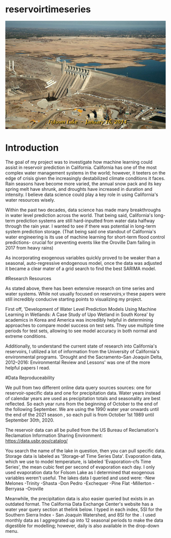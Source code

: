 # reservoirtimeseries

![Folsom near its lowest all-time level during the catastrophic 2012-2015 drought](images/FolsomMain.jpeg?raw=true)

# Introduction

The goal of my project was to investigate how machine learning could assist in reservoir prediction in California. California has one of the most complex water management systems in the world; however, it teeters on the edge of crisis given the increasingly destabilized climate conditions it faces. Rain seasons have become more varied, the annual snow pack and its key spring melt have shrunk, and droughts have increased in duration and intensity. I believe data science could play a key role in using California's water resources wisely.

Within the past two decades, data science has made many breakthroughs in water level prediction across the world. That being said, California's long-term prediction systems are still hard-inputted from water data halfway through the rain year. I wanted to see if there was potential in long-term system prediction storage. (That being said one standout of California's water engineering is its use of machine learning for short-term flood control predictions- crucial for preventing events like the Oroville Dam failing in 2017 from heavy rains)

As incorporating exogenous variables quickly proved to be weaker than a seasonal, auto-regressive endogenous model, once the data was adjusted it became a clear mater of a grid search to find the best SARIMA model.

#Research Resources

As stated above, there has been extensive research on time series and water systems. While not usually focused on reservoirs,v these papers were still incredibly conducive starting points to visualizing my project.

First off, 'Development of Water Level Prediction Models Using Machine Learning in Wetlands: A Case Study of Upo Wetland in South Korea' by academics in Korea and America was incredibly helpful in determining approaches to compare model success on test sets. They use multiple time periods for test sets, allowing to see model accuracy in both normal and extreme conditions. 

Additionally, to understand the current state of research into California's reservoirs, I utilized a lot of information from the University of California's environmental programs. 'Drought and the Sacramento–San Joaquin Delta, 2012–2016: Environmental Review and Lessons' was one of the more helpful papers I read.


#Data Reproduceability

We pull from two different online data query sources sources: one for reservoir-specific data and one for precipitation data. Water years instead of calendar years are used as precipitation totals and seasonality are best reflected. So each year runs from the beginning of October to the end of the following September.
We are using the 1990 water year onwards until the end of the 2021 season , so each pull is from October 1st 1989 until September 30th, 2020.

The reservoir data can all be pulled from the US Bureau of Reclamation's Reclamation Information Sharing Environment:
https://data.usbr.gov/catalog/

You search the name of the lake in question, then you can pull specific data. Storage data is labeled as 'Storage-af Time Series Data'. Evaporation data,
which we use to model temperature, is labeled 'Evaporation-cfs Time Series', the mean cubic feet per second of evaporation each day. I only used evaporation data for Folsom Lake as I determined that exogenous variables weren't useful. The lakes data I queried and used were:
-New Melones
-Trinity
-Shasta
-Don Pedro
-Exchequer
-Pine Flat
-Millerton
-Berryasa
-Oroville


Meanwhile, the precipitation data is also easier queried but exists in an outdated format. The California Data Exchange Center's website has a water year query section at thelink below. I typed in each index, 5SI for the Southern Sierra Index - San Joaquin Watershed, and 8SI for the . I used monthly data as I aggregrated up into 12 seasonal periods to make the data digestible for modelling; however, daily is also available in the drop-down menu.

